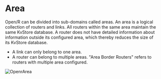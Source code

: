 # Area

Open/R can be divided into sub-domains called areas. An area is a logical
collection of routers and links. All routers within the same area maintain the
same KvStore database. A router does not have detailed information about
information outside its configured area, which thereby reduces the size of its
KvStore database.

- A link can only belong to one area.
- A router can belong to multiple areas. "Area Border Routers" refers to routers
  with multiple area configured.

![OpenrArea](https://user-images.githubusercontent.com/5740745/102544321-d68d5200-4071-11eb-87fd-87356a12be7a.png)
